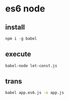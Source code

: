 # es6 node

## install
```js
npm i -g babel
```

## execute
```bash
babel-node let-const.js
```

## trans
```bash
babel app.es6.js -o app.js
```
